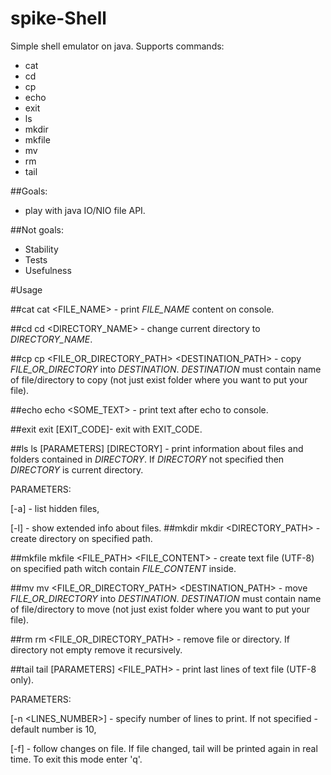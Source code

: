 # spike-Shell

Simple shell emulator on java.
Supports commands:
- cat
- cd
- cp
- echo
- exit
- ls 
- mkdir
- mkfile
- mv
- rm
- tail

##Goals:
- play with java IO/NIO file API.

##Not goals:
- Stability
- Tests
- Usefulness
 
#Usage

##cat
cat \<FILE_NAME\> - print _FILE_NAME_ content on console.

##cd
cd \<DIRECTORY_NAME\> - change current directory to _DIRECTORY_NAME_.

##cp
cp \<FILE_OR_DIRECTORY_PATH\>  \<DESTINATION_PATH\> - copy _FILE_OR_DIRECTORY_ into _DESTINATION_. _DESTINATION_ must contain name of file/directory to copy (not just exist folder where you want to put your file).

##echo
echo \<SOME_TEXT\> - print text after echo to console.

##exit
exit [EXIT_CODE]- exit with EXIT_CODE.

##ls
ls [PARAMETERS] [DIRECTORY] - print information about files and folders contained in _DIRECTORY_. If _DIRECTORY_ not specified then _DIRECTORY_ is current directory.

PARAMETERS:

[-a] - list hidden files,

[-l] - show extended info about files.
##mkdir
mkdir \<DIRECTORY_PATH\> - create directory on specified path.

##mkfile
mkfile \<FILE_PATH\> \<FILE_CONTENT\> - create text file (UTF-8) on specified path witch contain _FILE_CONTENT_ inside.

##mv 
mv \<FILE_OR_DIRECTORY_PATH\>  \<DESTINATION_PATH\> - move _FILE_OR_DIRECTORY_ into _DESTINATION_. _DESTINATION_ must contain name of file/directory to move (not just exist folder where you want to put your file).

##rm
rm \<FILE_OR_DIRECTORY_PATH\> - remove file or directory. If directory not empty remove it recursively.

##tail
tail [PARAMETERS] \<FILE_PATH\> - print last lines of text file (UTF-8 only).

PARAMETERS:

[-n \<LINES_NUMBER\>] - specify number of lines to print. If not specified - default number is 10,

[-f] - follow changes on file. If file changed, tail will be printed again in real time. To exit this mode enter 'q'.
